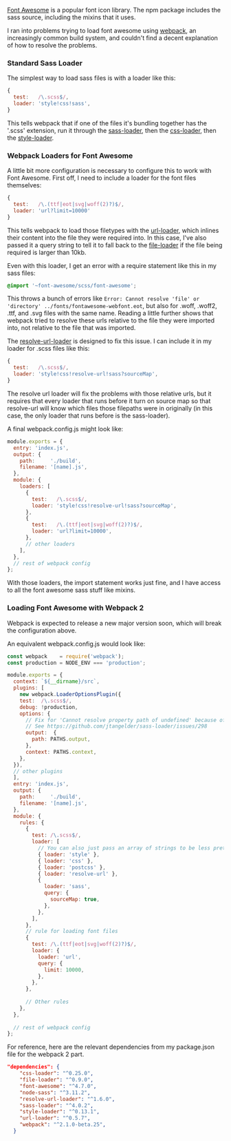 [Font Awesome](http://fontawesome.io/) is a popular font icon library. The npm package includes the sass source, including the mixins that it uses. 

I ran into problems trying to load font awesome using [webpack](https://webpack.github.io/), an increasingly common build system, and couldn't find a decent explanation of how to resolve the problems. 

### Standard Sass Loader  

The simplest way to load sass files is with a loader like this: 
 
```javascript
{
  test:   /\.scss$/, 
  loader: 'style!css!sass',
}
``` 

This tells webpack that if one of the files it's bundling together has the '.scss' extension, run it through the  [sass-loader](https://www.npmjs.com/package/sass-loader), then the  [css-loader](https://www.npmjs.com/package/css-loader), then the [style-loader](https://www.npmjs.com/package/style-loader). 

### Webpack Loaders for Font Awesome 

A little bit more configuration is necessary to configure this to work with Font Awesome. First off, I need to include a loader for the font files themselves: 
```javascript 
{ 
  test:   /\.(ttf|eot|svg|woff(2)?)$/, 
  loader: 'url?limit=10000'
}
```
This tells webpack to load those filetypes with the [url-loader](https://www.npmjs.com/package/url-loader), which inlines their content into the file they were required into. In this case, I've also passed it a query string to tell it to fall back to the [file-loader](https://www.npmjs.com/package/file-loader) if the file being required is larger than 10kb. 


 Even with this loader, I get an error with a require statement like this in my sass files: 

```scss 
@import '~font-awesome/scss/font-awesome';
```

This throws a bunch of errors like `Error: Cannot resolve 'file' or 'directory' ../fonts/fontawesome-webfont.eot`, but also for .woff, .woff2, .ttf, and .svg files with the same name. Reading a little further shows that webpack tried to resolve these urls relative to the file they were imported into, not relative to the file that was imported. 

The [resolve-url-loader](https://www.npmjs.com/package/resolve-url-loader) is designed to fix this issue. I can include it in my loader for .scss files like this: 

```javascript
{
  test:   /\.scss$/, 
  loader: 'style!css!resolve-url!sass?sourceMap',
}
``` 

The resolve url loader will fix the problems with those relative urls, but it requires that every loader that runs before it turn on source map so that resolve-url will know which files those filepaths were in originally (in this case, the only loader that runs before is the sass-loader). 

A final webpack.config.js might look like: 

```javascript
module.exports = {
  entry: 'index.js', 
  output: {
    path:     './build', 
    filename: '[name].js',
  },
  module: {
    loaders: [
      {
        test:   /\.scss$/, 
        loader: 'style!css!resolve-url!sass?sourceMap',
      }, 
      { 
        test:   /\.(ttf|eot|svg|woff(2)?)$/, 
        loader: 'url?limit=10000',
      },
      // other loaders 
    ], 
  }, 
  // rest of webpack config 
};   
```

With those loaders, the import statement works just fine, and I have access to all the font awesome sass stuff like mixins.


### Loading Font Awesome with Webpack 2 

Webpack is expected to release a new major version soon, which will break the configuration above. 

An equivalent webpack.config.js would look like:

```javascript 
const webpack    = require('webpack');
const production = NODE_ENV === 'production';

module.exports = {
  context: `${__dirname}/src`,
  plugins: [
    new webpack.LoaderOptionsPlugin({
    test:  /\.scss$/,
    debug: !production, 
    options: {
      // Fix for 'Cannot resolve property path of undefined' because of sass loader
      // See https://github.com/jtangelder/sass-loader/issues/298
      output:  {
        path: PATHS.output,
      }, 
      context: PATHS.context,
    },
  }),
  // other plugins 
  ],
  entry: 'index.js', 
  output: {
    path:     './build', 
    filename: '[name].js',
  }, 
  module: {
    rules: {
      {
        test: /\.scss$/, 
        loader: [
          // You can also just pass an array of strings to be less pretentious 
          { loader: 'style' },
          { loader: 'css' },
          { loader: 'postcss' }, 
          { loader: 'resolve-url' }, 
          { 
            loader: 'sass', 
            query: {
              sourceMap: true, 
            },
          },
        ], 
      },
      // rule for loading font files 
      {
        test: /\.(ttf|eot|svg|woff(2)?)$/,
        loader: {
          loader: 'url', 
          query: {
            limit: 10000,
          },
        },
      }, 
      
      // Other rules 
    }, 
  }, 
  
  // rest of webpack config 
};
```

For reference, here are the relevant dependencies from my package.json file for the webpack 2 part. 

```json 
"dependencies": {
    "css-loader": "^0.25.0",
    "file-loader": "^0.9.0",
    "font-awesome": "^4.7.0",
    "node-sass": "^3.11.2",
    "resolve-url-loader": "^1.6.0",
    "sass-loader": "^4.0.2",
    "style-loader": "^0.13.1",
    "url-loader": "^0.5.7",
    "webpack": "^2.1.0-beta.25",
  }
```
